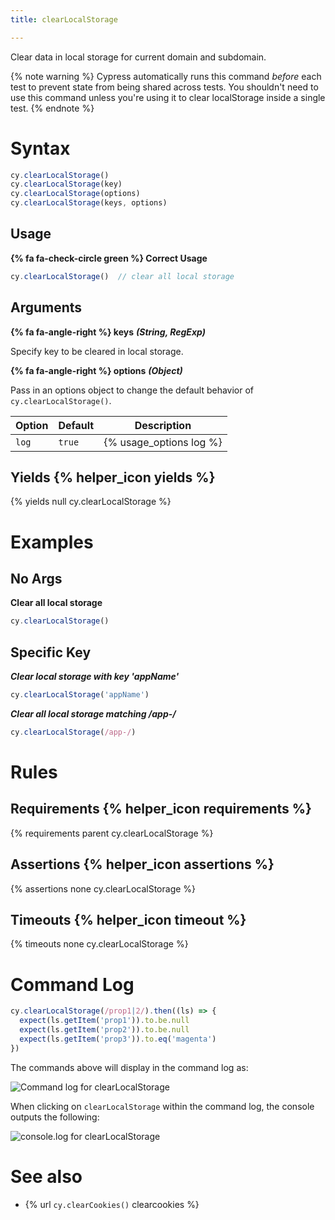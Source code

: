 ```yaml
---
title: clearLocalStorage

---
```


Clear data in local storage for current domain and subdomain.

{% note warning %}
Cypress automatically runs this command *before* each test to prevent state from being shared across tests. You shouldn't need to use this command unless you're using it to clear localStorage inside a single test.
{% endnote %}

# Syntax

```javascript
cy.clearLocalStorage()
cy.clearLocalStorage(key)
cy.clearLocalStorage(options)
cy.clearLocalStorage(keys, options)
```

## Usage

**{% fa fa-check-circle green %} Correct Usage**

```javascript
cy.clearLocalStorage()  // clear all local storage
```

## Arguments

**{% fa fa-angle-right %} keys** ***(String, RegExp)***

Specify key to be cleared in local storage.

**{% fa fa-angle-right %} options** ***(Object)***

Pass in an options object to change the default behavior of `cy.clearLocalStorage()`.

Option | Default | Description
--- | --- | ---
`log` | `true` | {% usage_options log %}

## Yields {% helper_icon yields %}

{% yields null cy.clearLocalStorage %}

# Examples

## No Args

**Clear all local storage**

```javascript
cy.clearLocalStorage()
```

## Specific Key

***Clear local storage with key 'appName'***

```javascript
cy.clearLocalStorage('appName')
```

***Clear all local storage matching /app-/***

```javascript
cy.clearLocalStorage(/app-/)
```

# Rules

## Requirements {% helper_icon requirements %}

{% requirements parent cy.clearLocalStorage %}

## Assertions {% helper_icon assertions %}

{% assertions none cy.clearLocalStorage %}

## Timeouts {% helper_icon timeout %}

{% timeouts none cy.clearLocalStorage %}

# Command Log

```javascript
cy.clearLocalStorage(/prop1|2/).then((ls) => {
  expect(ls.getItem('prop1')).to.be.null
  expect(ls.getItem('prop2')).to.be.null
  expect(ls.getItem('prop3')).to.eq('magenta')
})
```

The commands above will display in the command log as:

![Command log for clearLocalStorage](/img/api/clearlocalstorage/clear-ls-localstorage-in-command-log.png)

When clicking on `clearLocalStorage` within the command log, the console outputs the following:

![console.log for clearLocalStorage](/img/api/clearlocalstorage/local-storage-object-shown-in-console.png)

# See also

- {% url `cy.clearCookies()` clearcookies %}
